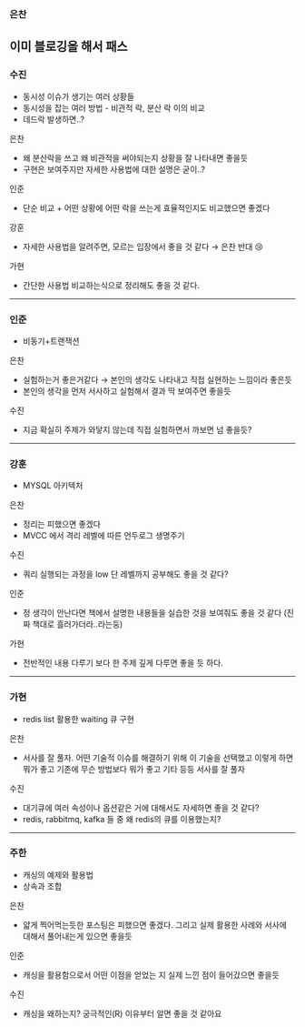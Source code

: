 ### 은찬

이미 블로깅을 해서 패스
---
### 수진

- 동시성 이슈가 생기는 여러 상황들
- 동시성을 잡는 여러 방법 - 비관적 락, 분산 락 이의 비교
- 데드락 발생하면..?

은찬

- 왜 분산락을 쓰고 왜 비관적을 써야되는지 상황을 잘 나타내면 좋을듯
- 구현은 보여주지만 자세한 사용법에 대한 설명은 굳이..?

인준

- 단순 비교 + 어떤 상황에 어떤 락을 쓰는게 효율적인지도 비교했으면 좋겠다

강훈

- 자세한 사용법을 알려주면, 모르는 입장에서 좋을 것 같다 → 은찬 반대 😢

가현

- 간단한 사용법 비교하는식으로 정리해도 좋을 것 같다.
---
### 인준

- 비동기+트랜잭션

은찬

- 실험하는거 좋은거같다 → 본인의 생각도 나타내고 직접 실현하는 느낌이라 좋은듯
- 본인의 생각을 먼저 서사하고 실험해서 결과 딱 보여주면 좋을듯

수진

- 지금 확실히 주제가 와닿지 않는데 직접 실험하면서 까보면 넘 좋을듯?
---
### 강훈

- MYSQL 아키텍처

은찬

- 정리는 피했으면 좋겠다
- MVCC 에서 격리 레벨에 따른 언두로그 생명주기

수진

- 쿼리 실행되는 과정을 low 단 레벨까지 공부해도 좋을 것 같다?

인준

- 정 생각이 안난다면 책에서 설명한 내용들을 실습한 것을 보여줘도 좋을 것 같다 (진짜 책대로 흘러가더라..라는둥)

가현

- 전반적인 내용 다루기 보다 한 주제 깊게 다루면 좋을 듯 하다.
---
### 가현

- redis list 활용한 waiting 큐 구현

은찬

- 서사를 잘 풀자. 어떤 기술적 이슈를 해결하기 위해 이 기술을 선택했고 이렇게 하면 뭐가 좋고 기존에 무슨 방법보다 뭐가 좋고 기타 등등 서사를 잘 풀자

수진

- 대기큐에 여러 속성이나 옵션같은 거에 대해서도 자세하면 좋을 것 같다?
- redis, rabbitmq, kafka 들 중 왜 redis의 큐를 이용했는지?
---
### 주한

- 캐싱의 예제와 활용법
- 상속과 조합

은찬

- 얇게 찍어먹는듯한 포스팅은 피했으면 좋겠다. 그리고 실제 활용한 사례와 서사에 대해서 풀어내는게 있으면 좋을듯

인준

- 캐싱을 활용함으로서 어떤 이점을 얻었는 지 실제 느낀 점이 들어갔으면 좋을듯

수진

- 캐싱을 왜하는지? 궁극적인(R) 이유부터 알면 좋을 것 같아요